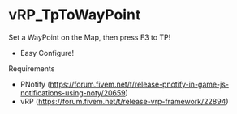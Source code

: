 # vRP_TpToWayPoint

Set a WayPoint on the Map, then press F3 to TP!

- Easy Configure!

Requirements
- PNotify (https://forum.fivem.net/t/release-pnotify-in-game-js-notifications-using-noty/20659)
- vRP (https://forum.fivem.net/t/release-vrp-framework/22894)
